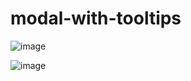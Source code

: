 # modal-with-tooltips
![image](https://github.com/user-attachments/assets/cf465967-8d63-40a0-a79b-74e4c0a68303)

![image](https://github.com/user-attachments/assets/13d1dbab-608b-410d-a8da-7d7101bb784c)


